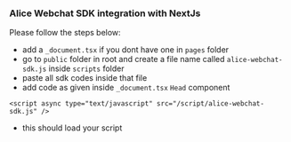 ### Alice Webchat SDK integration with NextJs

Please follow the steps below:

- add a `_document.tsx` if you dont have one in `pages` folder
- go to `public` folder in root and create a file name called `alice-webchat-sdk.js` inside `scripts` folder
- paste all sdk codes inside that file
- add code as given inside `_document.tsx` `Head` component
```
<script async type="text/javascript" src="/script/alice-webchat-sdk.js" />
```
- this should load your script

